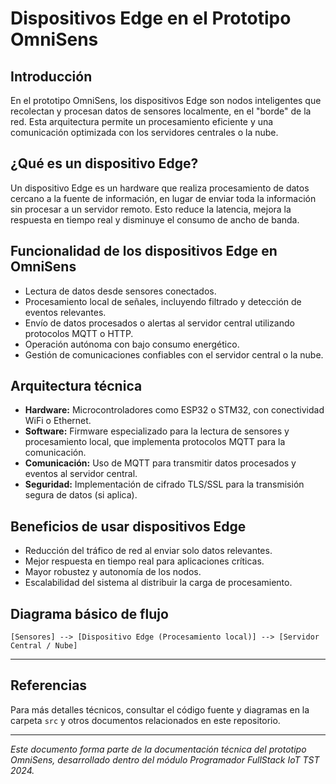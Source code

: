 
# Dispositivos Edge en el Prototipo OmniSens

## Introducción

En el prototipo OmniSens, los dispositivos Edge son nodos inteligentes que recolectan y procesan datos de sensores localmente, en el "borde" de la red. Esta arquitectura permite un procesamiento eficiente y una comunicación optimizada con los servidores centrales o la nube.

## ¿Qué es un dispositivo Edge?

Un dispositivo Edge es un hardware que realiza procesamiento de datos cercano a la fuente de información, en lugar de enviar toda la información sin procesar a un servidor remoto. Esto reduce la latencia, mejora la respuesta en tiempo real y disminuye el consumo de ancho de banda.

## Funcionalidad de los dispositivos Edge en OmniSens

- Lectura de datos desde sensores conectados.
- Procesamiento local de señales, incluyendo filtrado y detección de eventos relevantes.
- Envío de datos procesados o alertas al servidor central utilizando protocolos MQTT o HTTP.
- Operación autónoma con bajo consumo energético.
- Gestión de comunicaciones confiables con el servidor central o la nube.

## Arquitectura técnica

- **Hardware:** Microcontroladores como ESP32 o STM32, con conectividad WiFi o Ethernet.
- **Software:** Firmware especializado para la lectura de sensores y procesamiento local, que implementa protocolos MQTT para la comunicación.
- **Comunicación:** Uso de MQTT para transmitir datos procesados y eventos al servidor central.
- **Seguridad:** Implementación de cifrado TLS/SSL para la transmisión segura de datos (si aplica).

## Beneficios de usar dispositivos Edge

- Reducción del tráfico de red al enviar solo datos relevantes.
- Mejor respuesta en tiempo real para aplicaciones críticas.
- Mayor robustez y autonomía de los nodos.
- Escalabilidad del sistema al distribuir la carga de procesamiento.

## Diagrama básico de flujo

```
[Sensores] --> [Dispositivo Edge (Procesamiento local)] --> [Servidor Central / Nube]
```

---

## Referencias

Para más detalles técnicos, consultar el código fuente y diagramas en la carpeta `src` y otros documentos relacionados en este repositorio.

---

*Este documento forma parte de la documentación técnica del prototipo OmniSens, desarrollado dentro del módulo Programador FullStack IoT TST 2024.*
